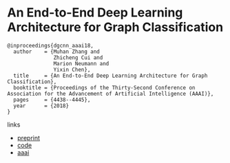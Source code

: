# An End-to-End Deep Learning Architecture for Graph Classification

```
@inproceedings{dgcnn_aaai18,
  author    = {Muhan Zhang and
               Zhicheng Cui and
               Marion Neumann and
               Yixin Chen},
  title     = {An End-to-End Deep Learning Architecture for Graph Classification},
  booktitle = {Proceedings of the Thirty-Second Conference on Association for the Advancement of Artificial Intelligence (AAAI)},
  pages     = {4438--4445},
  year      = {2018}
}
```

links
- [preprint](http://www.cse.wustl.edu/~ychen/public/DGCNN.pdf)
- [code](https://github.com/muhanzhang/DGCNN)
- [aaai](https://www.aaai.org/ocs/index.php/AAAI/AAAI18/paper/view/17146)
